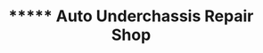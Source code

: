 ---
title: "***** Auto Underchassis Repair Shop"
url: /baguio/auto-underchassis-repair-shop/
shop: car repair
---